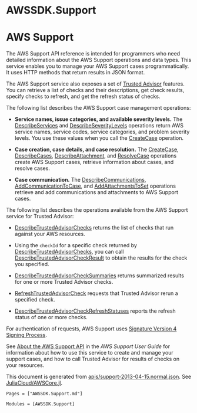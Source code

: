 # AWSSDK.Support

# AWS Support

The AWS Support API reference is intended for programmers who need detailed information about the AWS Support operations and data types. This service enables you to manage your AWS Support cases programmatically. It uses HTTP methods that return results in JSON format.

The AWS Support service also exposes a set of [Trusted Advisor](http://aws.amazon.com/premiumsupport/trustedadvisor/) features. You can retrieve a list of checks and their descriptions, get check results, specify checks to refresh, and get the refresh status of checks.

The following list describes the AWS Support case management operations:

*   **Service names, issue categories, and available severity levels.** The [DescribeServices](@ref) and [DescribeSeverityLevels](@ref) operations return AWS service names, service codes, service categories, and problem severity levels. You use these values when you call the [CreateCase](@ref) operation.

*   **Case creation, case details, and case resolution.** The [CreateCase](@ref), [DescribeCases](@ref), [DescribeAttachment](@ref), and [ResolveCase](@ref) operations create AWS Support cases, retrieve information about cases, and resolve cases.

*   **Case communication.** The [DescribeCommunications](@ref), [AddCommunicationToCase](@ref), and [AddAttachmentsToSet](@ref) operations retrieve and add communications and attachments to AWS Support cases.

The following list describes the operations available from the AWS Support service for Trusted Advisor:

*   [DescribeTrustedAdvisorChecks](@ref) returns the list of checks that run against your AWS resources.

*   Using the `checkId` for a specific check returned by [DescribeTrustedAdvisorChecks](@ref), you can call [DescribeTrustedAdvisorCheckResult](@ref) to obtain the results for the check you specified.

*   [DescribeTrustedAdvisorCheckSummaries](@ref) returns summarized results for one or more Trusted Advisor checks.

*   [RefreshTrustedAdvisorCheck](@ref) requests that Trusted Advisor rerun a specified check.

*   [DescribeTrustedAdvisorCheckRefreshStatuses](@ref) reports the refresh status of one or more checks.

For authentication of requests, AWS Support uses [Signature Version 4 Signing Process](http://docs.aws.amazon.com/general/latest/gr/signature-version-4.html).

See [About the AWS Support API](http://docs.aws.amazon.com/awssupport/latest/user/Welcome.html) in the *AWS Support User Guide* for information about how to use this service to create and manage your support cases, and how to call Trusted Advisor for results of checks on your resources.

This document is generated from
[apis/support-2013-04-15.normal.json](https://github.com/aws/aws-sdk-js/blob/master/apis/support-2013-04-15.normal.json).
See [JuliaCloud/AWSCore.jl](https://github.com/JuliaCloud/AWSCore.jl).

```@index
Pages = ["AWSSDK.Support.md"]
```

```@autodocs
Modules = [AWSSDK.Support]
```

